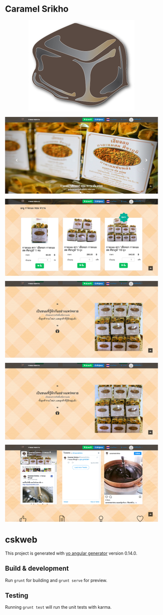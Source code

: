 # Caramel Srikho 

<p align="center">
  <img src="example/csk.png">
</p>

<p align="center">
  <img src="example/csk-1.png">
</p>

<p align="center">
  <img src="example/csk-2.png">
</p>

<p align="center">
  <img src="example/csk-3.png">
</p>

<p align="center">
  <img src="example/csk-3.png">
</p>

<p align="center">
  <img src="example/csk-4.png">
</p>

# cskweb

This project is generated with [yo angular generator](https://github.com/yeoman/generator-angular)
version 0.14.0.

## Build & development

Run `grunt` for building and `grunt serve` for preview.

## Testing

Running `grunt test` will run the unit tests with karma.
